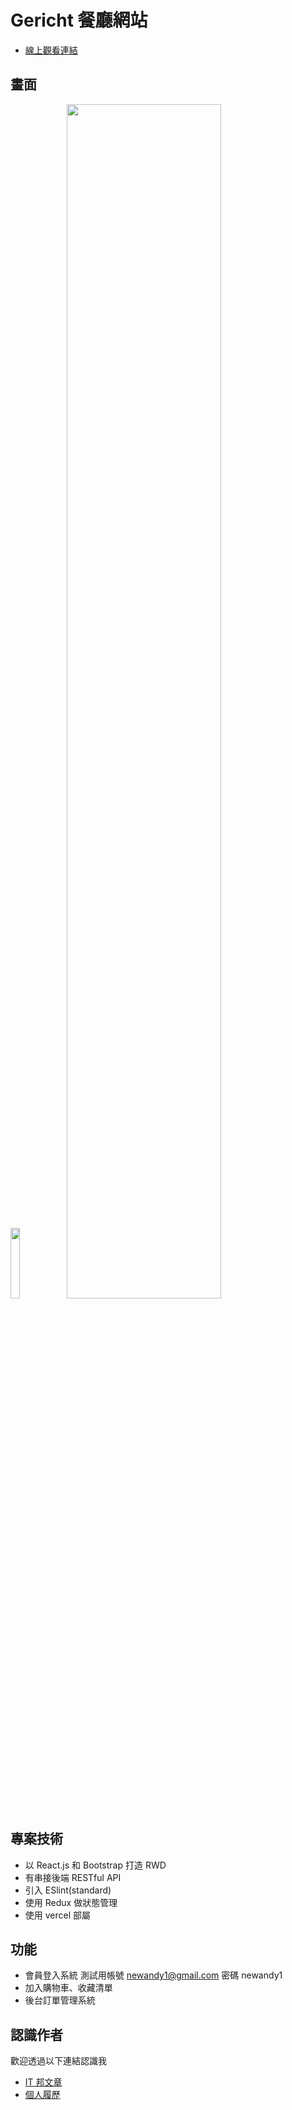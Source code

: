 # Gericht 餐廳網站

- [線上觀看連結](https://restaurant-react-rwd-andychen-web.vercel.app/)

## 畫面

<img src="https://github.com/andychen-web/restaurant-react-RWD/assets/79246459/7f314889-f137-463e-9e7b-73650e0a5b9e" width="17%">
<img src="https://github.com/andychen-web/restaurant-react-RWD/assets/79246459/9d971ff3-3e67-44a2-99e3-b42eca82cce3" width="70%">

## 專案技術

- 以 React.js 和 Bootstrap 打造 RWD
- 有串接後端 RESTful API
- 引入 ESlint(standard)
- 使用 Redux 做狀態管理
- 使用 vercel 部屬

## 功能

- 會員登入系統
  測試用帳號 newandy1@gmail.com 密碼 newandy1
- 加入購物車、收藏清單
- 後台訂單管理系統


## 認識作者

歡迎透過以下連結認識我

- [IT 邦文章](https://ithelp.ithome.com.tw/users/20151785/articles)
- [個人履歷](https://www.cakeresume.com/andy-792004)
